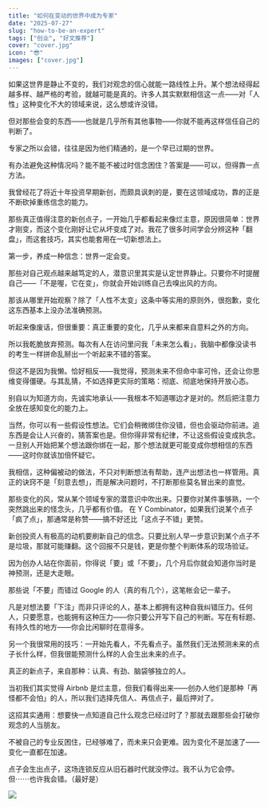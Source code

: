 ```yaml
---
title: "如何在变动的世界中成为专家"
date: "2025-07-27"
slug: "how-to-be-an-expert"
tags: ["创业", "好文推荐"]
cover: "cover.jpg"
icon: "😎"
images: ["cover.jpg"]
---
```

如果这世界是静止不变的，我们对观念的信心就能一路线性上升。某个想法经得起越多样、越严格的考验，就越可能是真的。许多人其实默默相信这一点——对「人性」这种变化不大的领域来说，这么想或许没错。



但对那些会变的东西——也就是几乎所有其他事物——你就不能再这样信任自己的判断了。



专家之所以会错，往往是因为他们精通的，是一个早已过期的世界。



有办法避免这种情况吗？能不能不被过时信念困住？答案是——可以，但得靠一点方法。



我曾经花了将近十年投资早期新创，而颇具讽刺的是，要在这领域成功，靠的正是不断砍掉重练信念的能力。



那些真正值得注意的新创点子，一开始几乎都看起来像烂主意，原因很简单：世界才刚变，而这个变化刚好让它从坏变成了对。我花了很多时间学会分辨这种「翻盘」，而这套技巧，其实也能套用在一切新想法上。



第一步，养成一种信念：世界一定会变。



那些对自己观点越来越笃定的人，潜意识里其实是认定世界静止。只要你不时提醒自己——「不是喔，它在变」，你就会开始训练自己去嗅出风的方向。



那该从哪里开始观察？除了「人性不太变」这条中等实用的原则外，很抱歉，变化这东西基本上没办法准确预测。



听起来像废话，但很重要：真正重要的变化，几乎从来都来自意料之外的方向。



所以我乾脆放弃预测。每次有人在访问里问我「未来怎么看」，我脑中都像没读书的考生一样拼命乱掰出一个听起来不错的答案。



但这不是因为我懒。恰好相反——我觉得，预测未来不但命中率可怜，还会让你思维变得僵硬。与其乱猜，不如选择更实际的策略：彻底、彻底地保持开放心态。



别自以为知道方向，先诚实地承认——我根本不知道哪边才是对的。然后把注意力全放在感知变化的能力上。



当然，你可以有一些假设性想法。它们会稍微绑住你没错，但也会驱动你前进。追东西是会让人兴奋的，猜答案也是。但你得非常有纪律，不让这些假设变成执念。
一旦别人开始把某个想法跟你绑在一起，那个想法就更可能变成你想相信的东西——这时你就该加倍怀疑它。



我相信，这种偏被动的做法，不只对判断想法有帮助，连产出想法也一样管用。真正的诀窍不是「刻意去想」，而是解决问题时，不打断那些莫名冒出来的直觉。



那些变化的风，常从某个领域专家的潜意识中吹出来。只要你对某件事够熟，一个突然跳出来的怪念头，几乎都有价值。
在 Y Combinator，如果我们说某个点子「疯了点」，那通常是称赞——搞不好还比「这点子不错」更赞。



新创投资人有极高的动机要刷新自己的信念。只要比别人早一步意识到某个点子不是垃圾，那就可能赚翻。这个回报不只是钱，更是你整个判断体系的现场验证。



因为创办人站在你面前，你得说「要」或「不要」，几个月后你就会知道你当时是神预测，还是大走眼。



那些说「不要」而错过 Google 的人（真的有几个），这笔帐会记一辈子。



凡是对想法要「下注」而非只评论的人，基本上都拥有这种自我纠错压力。任何人，只要愿意，也能拥有这种压力——你只要公开写下自己的判断。写在有标题、有持久性的地方——你会比闲聊时在意得多。



另一个我很常用的技巧：一开始先看人，不先看点子。虽然我们无法预测未来的点子长什么样，但我很能预测什么样的人会生出未来的点子。



真正的新点子，来自那种：认真、有劲、脑袋够独立的人。



当初我们其实觉得 Airbnb 是烂主意，但我们看得出来——创办人他们是那种「再怪都不会怕」的人，所以我们选择先信人、再信点子，最后押对了。



这招其实通用：想要快一点知道自己什么观念已经过时了？那就去跟那些会打破你观念的人当朋友。



不被自己的专业反困住，已经够难了，而未来只会更难。因为变化不是加速了——变化一直都在加速。



点子会生出点子，这场连锁反应从旧石器时代就没停过。我不认为它会停。
但⋯⋯也许我会错。（最好是）




![](https://prod-files-secure.s3.us-west-2.amazonaws.com/112d0858-5090-4d34-a606-b75eb8d65fd2/46476355-9cf3-4e99-9b7a-3531bc426380/1000202064.png?X-Amz-Algorithm=AWS4-HMAC-SHA256&X-Amz-Content-Sha256=UNSIGNED-PAYLOAD&X-Amz-Credential=ASIAZI2LB466476JFWQ5%2F20250728%2Fus-west-2%2Fs3%2Faws4_request&X-Amz-Date=20250728T114448Z&X-Amz-Expires=3600&X-Amz-Security-Token=IQoJb3JpZ2luX2VjEGQaCXVzLXdlc3QtMiJIMEYCIQC%2Fl5iWjo9X0zAoY%2BMoTFh%2FM7oGq9k4VNA7qbzudErEDAIhALd47e%2FBx4CpH7nJhvB5qodolc4UVS6ZUJOtXlhFAIV4KogECI3%2F%2F%2F%2F%2F%2F%2F%2F%2F%2FwEQABoMNjM3NDIzMTgzODA1IgzbdrSmRHLgA2ZzIpQq3ANNHC7Y7cFEYgPo6Hq58QYQ5%2FxlFzx4BmPThakaBdU3SO5NXBEf%2BKGk%2Ft1BMnSZj%2BLlOjJu9t85zA9j109XnOlaSnNXnmfLgyiPbJcd0elsoQXid0y8Uuxg18ZIZXPIosqSQsze%2B5Xfz5uAnNDizV1gsrmr6Gsafs4OzITlwKfl1oHg5JxyukDuK8aal69DF%2BJEH6WyIdAmDJfpODz2OOmwSE1MOhnNzl12polt0%2B4gbkvvpIq4xi2zjyMADR2ryDGmlIYlOPJvwRB6XJ%2FqwgxgVoWW6g9sxMl71%2BngRWSlGKw5ynNb9KlSl%2Fh5l1lJyfoQ3YzhLmI8CiOm%2FQ0U2OCjsYHc6ZSYM83fNNuhzzcah%2FJTEEKPNmKMOA7BzxRBhAn08ZmVfaOJZg96QgiZroWOMClACX6fZoq2eJwCw4zrgST%2FqnE491fN8ywnd6bbsHpDXQMRxV40RftFKCT8%2BCfXSmpIgEni892iafaCyRgD2JvIRbNCKouwyU37oqhbiXk8kxzQ8LBmDIXSu%2FDOt89AlIu99CrPaX7ufflpGRqyU8zzBMjV7g6CgHLjkxlcVy5CU7Ct4BaH3KXu3tITGwrutIfAyfQcSO8EMjHjq3TeJ4y1VZyUEgFnXtcNSjCIvp3EBjqkAaZcsyjoacW4%2BBNSFziT9iruozLxAs8jnyZNn%2BKH99SJPbBASm40pYzttlwFMDG9PmKMnblDTf4qVvSPUN9iM%2BausFjASu9GHr74TUnMOAhg1SjjpK9tn%2Bt1SZ%2F%2BNNAbmhcPtxYgdWNf7qkqusjZ4oqUZPT%2FW4jXBhFLatvy6WMf8q1rij0fv2Q5m9QOqBXp4nBzWfSb0tSfhxtQQsX5CFx%2FMJfm&X-Amz-Signature=e9394e11c470faa95ee3c23743a4d6e101a29932c6e7af6c5c40f4d67b62ef03&X-Amz-SignedHeaders=host&x-amz-checksum-mode=ENABLED&x-id=GetObject)

